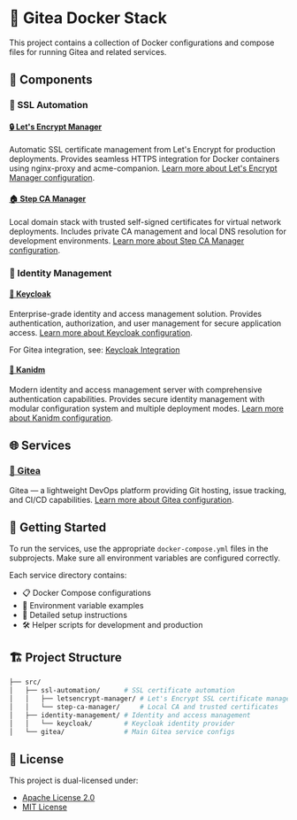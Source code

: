 # 🐳 Gitea Docker Stack

This project contains a collection of Docker configurations and compose files for running Gitea and related services.

## 🧩 Components

### 🔐 SSL Automation

#### [🔒 Let's Encrypt Manager](src/ssl-automation/letsencrypt-manager)

Automatic SSL certificate management from Let's Encrypt for production deployments. Provides seamless HTTPS integration for Docker containers using nginx-proxy and acme-companion.
[Learn more about Let's Encrypt Manager configuration](src/ssl-automation/letsencrypt-manager/README.md).

#### [🏠 Step CA Manager](src/ssl-automation/step-ca-manager)

Local domain stack with trusted self-signed certificates for virtual network deployments. Includes private CA management and local DNS resolution for development environments.
[Learn more about Step CA Manager configuration](src/ssl-automation/step-ca-manager/README.md).

### 🔑 Identity Management

#### [🔐 Keycloak](src/identity-management/keycloak)

Enterprise-grade identity and access management solution. Provides authentication, authorization, and user management for secure application access.
[Learn more about Keycloak configuration](src/identity-management/keycloak/README.md).

For Gitea integration, see: [Keycloak Integration](https://docs.gitea.io/en-us/usage/authentication/)

#### [🔐 Kanidm](src/identity-management/kanidm)

Modern identity and access management server with comprehensive authentication capabilities. Provides secure identity management with modular configuration system and multiple deployment modes.
[Learn more about Kanidm configuration](src/identity-management/kanidm/README.md).

## 🌐 Services

### [🍵 Gitea](src/gitea)

Gitea — a lightweight DevOps platform providing Git hosting, issue tracking, and CI/CD capabilities.
[Learn more about Gitea configuration](src/gitea/README.md).

## 🚀 Getting Started

To run the services, use the appropriate `docker-compose.yml` files in the subprojects. Make sure all environment variables are configured correctly.

Each service directory contains:

- 📋 Docker Compose configurations
- 🔧 Environment variable examples
- 📖 Detailed setup instructions
- 🛠️ Helper scripts for development and production

## 🏗️ Project Structure

```sh
├── src/
│   ├── ssl-automation/      # SSL certificate automation
│   │   ├── letsencrypt-manager/ # Let's Encrypt SSL certificate management
│   │   └── step-ca-manager/     # Local CA and trusted certificates
│   ├── identity-management/ # Identity and access management
│   │   └── keycloak/        # Keycloak identity provider
│   └── gitea/               # Main Gitea service configs
```

## 📄 License

This project is dual-licensed under:

- [Apache License 2.0](LICENSE-APACHE)
- [MIT License](LICENSE-MIT)
